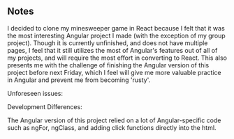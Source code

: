 ## Notes

I decided to clone my minesweeper game in React because I felt that it was the most interesting Angular project I made (with the exception of my group project). Though it is currently unfinished, and does not have multiple pages, I feel that it still utilizes the most of Angular's features out of all of my projects, and will require the most effort in converting to React. This also presents me with the challenge of finishing the Angular version of this project before next Friday, which I feel will give me more valuable practice in Angular and prevent me from becoming 'rusty'.

Unforeseen issues:

Development Differences:

  The Angular version of this project relied on a lot of Angular-specific code such as ngFor, ngClass, and adding click functions directly into the html.
